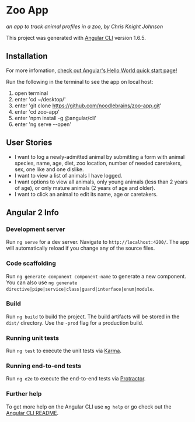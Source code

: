 # Zoo App
_an app to track animal profiles in a zoo, by Chris Knight Johnson_

This project was generated with [Angular CLI](https://github.com/angular/angular-cli) version 1.6.5.

## Installation
For more infomation, [check out Angular's Hello World quick start page!](https://angular.io/guide/quickstart)

Run the following in the terminal to see the app on local host:

1. open terminal
1. enter 'cd ~/desktop/'
1. enter 'git clone https://github.com/noodlebrains/zoo-app.git'
1. enter 'cd zoo-app'
1. enter 'npm install -g @angular/cli'
1. enter 'ng serve --open'

## User Stories
* I want to log a newly-admitted animal by submitting a form with animal species, name, age, diet, zoo location, number of needed caretakers, sex, one like and one dislike.
* I want to view a list of animals I have logged.
* I want options to view all animals, only young animals (less than 2 years of age), or only mature animals (2 years of age and older).
* I want to click an animal to edit its name, age or caretakers.

## Angular 2 Info

### Development server

Run `ng serve` for a dev server. Navigate to `http://localhost:4200/`. The app will automatically reload if you change any of the source files.

### Code scaffolding

Run `ng generate component component-name` to generate a new component. You can also use `ng generate directive|pipe|service|class|guard|interface|enum|module`.

### Build

Run `ng build` to build the project. The build artifacts will be stored in the `dist/` directory. Use the `-prod` flag for a production build.

### Running unit tests

Run `ng test` to execute the unit tests via [Karma](https://karma-runner.github.io).

### Running end-to-end tests

Run `ng e2e` to execute the end-to-end tests via [Protractor](http://www.protractortest.org/).

### Further help

To get more help on the Angular CLI use `ng help` or go check out the [Angular CLI README](https://github.com/angular/angular-cli/blob/master/README.md).
